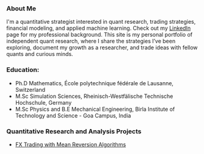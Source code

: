 ### About Me

I'm a quantitative strategist interested in quant research, trading strategies, financial modeling, and applied machine learning. Check out my [LinkedIn](https://linkedin.com/in/sganesh21) page for my professional background. This site is my personal portfolio of independent quant research, where I share the strategies I’ve been exploring, document my growth as a researcher, and trade ideas with fellow quants and curious minds.

### Education:
- Ph.D Mathematics, École polytechnique fédérale de Lausanne, Switzerland
- M.Sc Simulation Sciences, Rheinisch-Westfälische Technische Hochschule, Germany
- M.Sc Physics and B.E Mechanical Engineering, Birla Institute of Technology and Science - Goa Campus, India

### Quantitative Research and Analysis Projects
- [FX Trading with Mean Reversion Algorithms](./projects/project1_fx_mean_rev.md)
